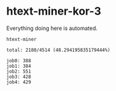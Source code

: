 # htext-miner-kor-3

Everything doing here is automated.

```
htext-miner

total: 2180/4514 (48.294195835179444%)

job0: 388
job1: 384
job2: 551
job3: 428
job4: 429
```